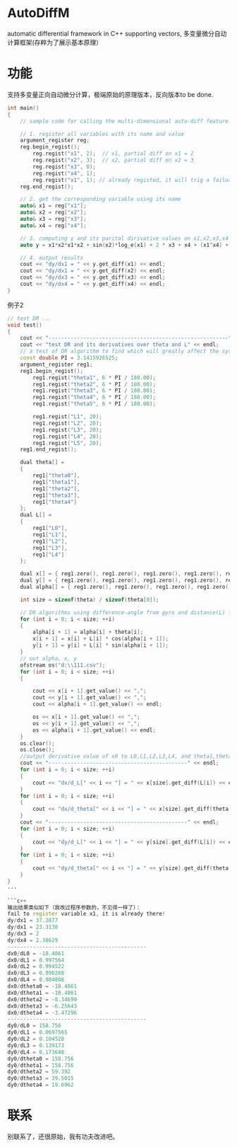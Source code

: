 # AutoDiffM
automatic differential framework in C++ supporting vectors, 多变量微分自动计算框架(存粹为了展示基本原理）

# 功能
支持多变量正向自动微分计算，极端原始的原理版本，反向版本to be done.

```cpp
int main()
{
	// sample code for calling the multi-dimensional auto-diff feature

	// 1. register all variables with its name and value
	argument_register reg;
	reg.begin_regist();
		reg.regist("x1", 2);  // x1, partial diff on x1 = 2
		reg.regist("x2", 3);  // x2, partial diff on x2 = 3
		reg.regist("x3", 0);
		reg.regist("x4", 1);
		reg.regist("x1", 1); // already registed, it will trig a failure!!!
	reg.end_regist();

	// 2. get the corresponding variable using its name
	auto& x1 = reg["x1"];
	auto& x2 = reg["x2"];
	auto& x3 = reg["x3"];
	auto& x4 = reg["x4"];

	// 3. computing y and its parital dirivative values on x1,x2,x3,x4
	auto y = x1*x2*x1*x2 + sin(x2)*log_e(x1) + 2 * x3 + x4 + (x1^x4) + log_10(x1);

	// 4. output results
	cout << "dy/dx1 = " << y.get_diff(x1) << endl;
	cout << "dy/dx1 = " << y.get_diff(x2) << endl;
	cout << "dy/dx3 = " << y.get_diff(x3) << endl;
	cout << "dy/dx4 = " << y.get_diff(x4) << endl;
}
```

例子2
```cpp
// test DR ...
void test()
{
	cout << "---------------------------------------------------------" << endl;
	cout << "test DR and its derivatives over theta and L" << endl;
	// a test of DR algorithm to find which will greatly affect the system performance.
	const double PI = 3.1415926525;
	argument_register reg1;
	reg1.begin_regist();
		reg1.regist("theta1", 6 * PI / 180.00);
		reg1.regist("theta2", 6 * PI / 180.00);
		reg1.regist("theta3", 6 * PI / 180.00);
		reg1.regist("theta4", 6 * PI / 180.00);
		reg1.regist("theta5", 6 * PI / 180.00);

		reg1.regist("L1", 20);
		reg1.regist("L2", 20);
		reg1.regist("L3", 20);
		reg1.regist("L4", 20);
		reg1.regist("L5", 20);
	reg1.end_regist();

	dual theta[] =
	{
		reg1["theta0"],
		reg1["theta1"],
		reg1["theta2"],
		reg1["theta3"],
		reg1["theta4"]
	};
	dual L[] =
	{
		reg1["L0"],
		reg1["L1"],
		reg1["L2"],
		reg1["L3"],
		reg1["L4"]
	};

	dual x[] = { reg1.zero(), reg1.zero(), reg1.zero(), reg1.zero(), reg1.zero(), reg1.zero() };  // 6 data
	dual y[] = { reg1.zero(), reg1.zero(), reg1.zero(), reg1.zero(), reg1.zero(), reg1.zero() };
	dual alpha[] = { reg1.zero(), reg1.zero(), reg1.zero(), reg1.zero(), reg1.zero(), reg1.zero() };

	int size = sizeof(theta) / sizeof(theta[0]);

	// DR algorithms using difference-angle from gyro and distance(L) from odometers
	for (int i = 0; i < size; ++i)
	{
		alpha[i + 1] = alpha[i] + theta[i];
		x[i + 1] = x[i] + L[i] * cos(alpha[i + 1]);
		y[i + 1] = y[i] + L[i] * sin(alpha[i + 1]);
	}
	// out alpha, x, y
	ofstream os("d:\\111.csv");
	for (int i = 0; i < size; ++i)
	{

		cout << x[i + 1].get_value() << ",";
		cout << y[i + 1].get_value() << ",";
		cout << alpha[i + 1].get_value() << endl;

		os << x[i + 1].get_value() << ",";
		os << y[i + 1].get_value() << ",";
		os << alpha[i + 1].get_value() << endl;
	}
	os.clear();
	os.close();
	//output derivative value of x0 to L0,L1,L2,L3,L4, and theta1,theta2,theta3,theta4,theta5
	cout << "--------------------------------------------" << endl;
	for (int i = 0; i < size; ++i)
	{
		cout << "dx/d_L[" << i << "] = " << x[size].get_diff(L[i]) << endl;
	}
	for (int i = 0; i < size; ++i)
	{
		cout << "dx/d_theta[" << i << "] = " << x[size].get_diff(theta[i]) << endl;
	}
	cout << "--------------------------------------------" << endl;
	for (int i = 0; i < size; ++i)
	{
		cout << "dy/d_L[" << i << "] = " << y[size].get_diff(L[i]) << endl;
	}
	for (int i = 0; i < size; ++i)
	{
		cout << "dy/d_theta[" << i << "] = " << y[size].get_diff(theta[i]) << endl;
	}
}
···

```c++
输出结果类似如下（我改过程序参数的，不见得一样了）：
fail to register variable x1, it is already there!
dy/dx1 = 37.2877
dy/dx1 = 23.3138
dy/dx3 = 2
dy/dx4 = 2.38629
--------------------------------------------
dx0/dL0 = -18.4861
dx0/dL1 = 0.997564
dx0/dL2 = 0.994522
dx0/dL3 = 0.990268
dx0/dL4 = 0.984808
dx0/dtheta0 = -18.4861
dx0/dtheta1 = -18.4861
dx0/dtheta2 = -8.34699
dx0/dtheta3 = -6.25643
dx0/dtheta4 = -3.47296
--------------------------------------------
dy0/dL0 = 158.756
dy0/dL1 = 0.0697565
dy0/dL2 = 0.104528
dy0/dL3 = 0.139173
dy0/dL4 = 0.173648
dy0/dtheta0 = 158.756
dy0/dtheta1 = 158.756
dy0/dtheta2 = 59.392
dy0/dtheta3 = 39.5015
dy0/dtheta4 = 19.6962
```



# 联系
别联系了，还很原始，我有功夫改进吧。 
